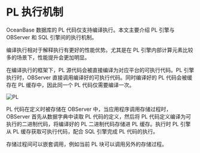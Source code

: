 # PL 执行机制 

​OceanBase 数据库的 PL 代码仅支持编译执行。本文主要介绍 PL 引擎与 OBServer 和 SQL 引擎间的执行机制。

编译执行相对于解释执行有更好的性能优势。尤其是在 PL 引擎内部计算元素比较多的场景下，性能提升会更加明显。

​在编译执行的框架下，PL 源代码会被直接编译为对应平台的可执行代码。PL 引擎执行时，OBServer 直接调用编译好的可执行代码。同时编译好的 PL 代码会被缓存在 PL 缓存中，因此同一个 PL 代码仅需要编译一次。

​![PL](https://obbusiness-private.oss-cn-shanghai.aliyuncs.com/doc/img/observer-enterprise/V4.2.1/700.reference/100.oceanbase-database-concepts/700.user-interface-and-query-language/200.pl-execution-mechanism/1.PL.png)

PL 代码在定义时被存储在 OBServer 中，当应用程序调用存储过程时，OBServer 首先从数据字典中读取 PL 代码的定义，然后将 PL 代码定义编译为可执行的二进制代码，将编译好的 PL 二进制代码存储进 PL 缓存。执行时 PL 引擎从 PL 缓存获取可执行代码，配合 SQL 引擎完成 PL 代码的执行。

​存储过程间可以嵌套调用，例如当前 PL 块可以调用另外的存储过程。
